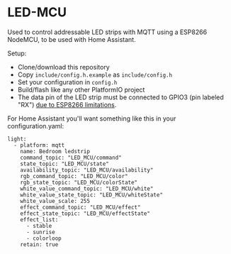 # LED-MCU

Used to control addressable LED strips with MQTT using a ESP8266 NodeMCU, to be used with Home Assistant.

Setup:

- Clone/download this repository
- Copy `include/config.h.example` as `include/config.h`
- Set your configuration in `config.h`
- Build/flash like any other PlatformIO project
- The data pin of the LED strip must be connected to GPIO3 (pin labeled "RX") [due to ESP8266 limitations](https://github.com/Makuna/NeoPixelBus/wiki/ESP8266-NeoMethods).

For Home Assistant you'll want something like this in your configuration.yaml:

```
light:
  - platform: mqtt
    name: Bedroom ledstrip
    command_topic: "LED_MCU/command"
    state_topic: "LED_MCU/state"
    availability_topic: "LED_MCU/availability"
    rgb_command_topic: "LED_MCU/color"
    rgb_state_topic: "LED_MCU/colorState"
    white_value_command_topic: "LED_MCU/white"
    white_value_state_topic: "LED_MCU/whiteState"
    white_value_scale: 255
    effect_command_topic: "LED_MCU/effect"
    effect_state_topic: "LED_MCU/effectState"
    effect_list: 
      - stable
      - sunrise
      - colorloop
    retain: true
```
